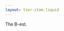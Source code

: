```yaml
---
layout: tier-item.liquid
---
```

<!--
tiersTitle: {{ tiersTitle }}

tiersId: {{ tiersId }}

id: {{ entries[page.fileSlug].id }}

title: {{ entries[page.fileSlug].title }}

rank: {{ entries[page.fileSlug].rank }}
-->

The B-est.